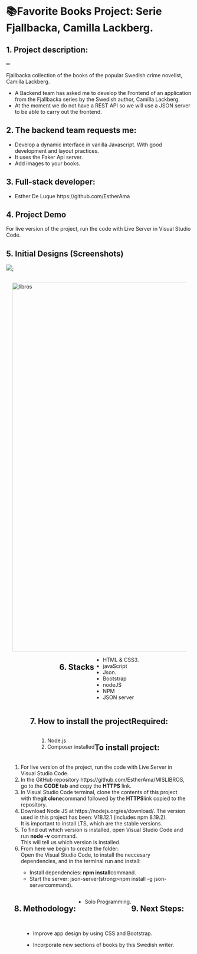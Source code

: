 <h1>📚Favorite Books Project: Serie Fjallbacka, Camilla Lackberg.</h1>
<h2>1. Project description:</h2>
✏
<p>Fjallbacka collection of the books of the popular Swedish crime novelist, Camilla Lackberg.</p>
<ul>
<li>A Backend team has asked me to develop the Frontend of an application from the Fjallbacka series by the Swedish author, Camilla Lackberg.</li>
<li>At the moment we do not have a REST API so we will use a JSON server to be able to carry out the frontend.</li>
</ul>


<h2>2. The backend team requests me:</h2>

<ul>
<li>Develop a dynamic interface in vanilla Javascript. With good development and layout practices.</li>
<li>It uses the Faker Api server.</li>
<li>Add images to your books.</li>
</ul>

<h2>3. Full-stack developer:</h2>
<ul>
<li>Esther De Luque  https://github.com/EstherAma</li>
</ul>

<h2>4. Project Demo</h2>

<p>For live version of the project, run the code with Live Server in Visual Studio Code.</p>
<h2>5. Initial Designs (Screenshots)</h2>

<image src="![image](https://user-images.githubusercontent.com/116546625/209240155-eeea9c13-90f9-4992-a70b-b1fb95eeea11.png)"/>;

<div style="heigth:auto; display:flex; flex-wrap:wrap; justify-content:center; padding:1rem">

<img style="width:1000px;" src="![image](![image](http://127.0.0.1:5500/index.html))" alt="libros"/>

<h2>6. Stacks</h2>

<ul>
<li>HTML & CSS3.</li>
<li>javaScript</li>
<li>Json.</li>
<li>Bootstrap</li>
<li>nodeJS</li>
<li>NPM</li>
<li>JSON server</li>
</ul>

<h2>7. How to install the project</h2>

<h2>Required:</h2>

  <ol>
  <li>Node.js</li>
  <li>Composer installed</li>
  </ol>

<h2>To install project:</h2>

<ol>

  <li>For live version of the project, run the code with Live Server in Visual Studio Code.</li>
  <li>In the GitHub repository https://github.com/EstherAma/MISLIBROS, go to the <strong>CODE tab</strong> and copy the <strong>HTTPS</strong> link.</li>
  <li>In Visual Studio Code terminal, clone the contents of this project with the<strong>git clone</strong>command followed by the<strong> HTTPS</strong>link copied to the repository.</li>
  <li>Download Node JS at https://nodejs.org/es/download/. The version used in this project has been: V18.12.1 (includes npm 8.19.2).<br> It is important to install LTS, which are the stable versions.</li>
  <li>To find out which version is installed, open Visual Studio Code and run  <strong>node -v</strong> command.<br> This will tell us which version is installed.</li>
  <li>From here we begin to create the folder:<br>Open the Visual Studio Code, to install the neccesary dependencies, and in the terminal run and install:</li>
    <ul>
      <li>Install dependencies: <strong>npm install</strong>command.</li>
      <li>Start the server: json-server(strong>npm install -g json-server</strong>command).</li>
    </ul>  
</ol>

<h2>8. Methodology:</h2>
<ul>
<li>Solo Programming.</li>
</ul>

<h2>9. Next Steps:</h2>

<ul>
<li><p>Improve app design by using CSS and Bootstrap.</p></li>
<li><p>Incorporate new sections of books by this Swedish writer.</p></li>

